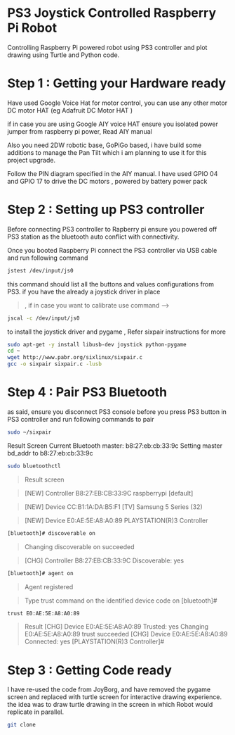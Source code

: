 # PS3 Joystick Controlled Raspberry Pi Robot
Controlling Raspberry Pi powered robot using PS3 controller and plot drawing using Turtle and Python code.

# Step 1 : Getting your Hardware ready
Have used Google Voice Hat for motor control, you can use any other motor DC motor HAT (eg Adafruit DC Motor HAT )

if in case you are using Google AIY voice HAT ensure you isolated power jumper from raspberry pi power, Read AIY manual

Also you need 2DW robotic base, GoPiGo based, i have build some additions to manage the Pan Tilt which i am planning to use it for this project upgrade.

Follow the PIN diagram specified in the AIY manual. I have used GPIO 04 and GPIO 17 to drive the DC motors , powered by battery power pack

# Step 2 : Setting up PS3 controller
Before connecting PS3 controller to Rapberry pi ensure you powered off PS3 station as the bluetooth auto conflict with connectivity.

Once you booted Raspberry Pi connect the PS3 controller via USB cable and run following command

```sh
jstest /dev/input/js0
```
this command should list all the buttons and values configurations from PS3. if you have the already a joystick driver in place
>, if in case you want to calibrate use command --> 

```sh
jscal -c /dev/input/js0
```

to install the joystick driver and pygame , Refer sixpair instructions for more

```sh
sudo apt-get -y install libusb-dev joystick python-pygame
cd ~
wget http://www.pabr.org/sixlinux/sixpair.c
gcc -o sixpair sixpair.c -lusb
```
  
# Step 4 : Pair PS3 Bluetooth
as said, ensure you disconnect PS3 console before you press PS3 button in PS3 controller and run following commands to pair

```sh
sudo ~/sixpair
```
Result Screen
Current Bluetooth master: b8:27:eb:cb:33:9c
Setting master bd_addr to b8:27:eb:cb:33:9c 
```sh
sudo bluetoothctl
```
>Result screen

>[NEW] Controller B8:27:EB:CB:33:9C raspberrypi [default]

>[NEW] Device CC:B1:1A:DA:B5:F1 [TV] Samsung 5 Series (32)

>[NEW] Device E0:AE:5E:A8:A0:89 PLAYSTATION(R)3 Controller

```sh
[bluetooth]# discoverable on
```
>Changing discoverable on succeeded

>[CHG] Controller B8:27:EB:CB:33:9C Discoverable: yes

```sh
[bluetooth]# agent on
```
>Agent registered 

>Type trust command on the identified device code on [bluetooth]#

```sh
trust E0:AE:5E:A8:A0:89
```
>Result 
>[CHG] Device E0:AE:5E:A8:A0:89 Trusted: yes
>Changing E0:AE:5E:A8:A0:89 trust succeeded
>[CHG] Device E0:AE:5E:A8:A0:89 Connected: yes
>[PLAYSTATION(R)3 Controller]#  

# Step 3 : Getting Code ready

I have re-used the code from JoyBorg, and have removed the pygame screen and replaced with turtle screen for interactive drawing experience. the idea was to draw turtle drawing in the screen in which Robot would replicate in parallel.
```sh
git clone 
```
